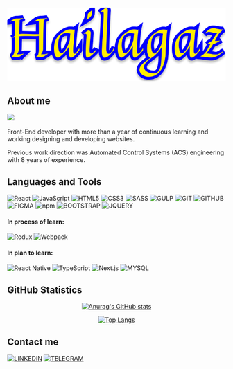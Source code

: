 <div align="center">

[![Header](https://github.com/Hailagaz/hailagaz/blob/master/assets/hailagaz.png)](https://github.com/Hailagaz)
</div>

## About me
![](https://komarev.com/ghpvc/?username=hailagaz&style=flat-square&color=00008b&label=VISITS)

Front-End developer with more than a year of continuous learning and working designing and developing websites. 

Previous work direction was Automated Control Systems (ACS) engineering with 8 years of experience.

## Languages and Tools

![React](https://img.shields.io/badge/-React-000000?style=for-the-badge&logo=react)
![JavaScript](https://img.shields.io/badge/-JavaScript-000000?style=for-the-badge&logo=javascript)
![HTML5](https://img.shields.io/badge/-HTML-000000?style=for-the-badge&logo=html5)
![CSS3](https://img.shields.io/badge/-CSS-000000?style=for-the-badge&logo=css3)
![SASS](https://img.shields.io/badge/-SASS-000000?style=for-the-badge&logo=sass)
![GULP](https://img.shields.io/badge/-GULP-000000?style=for-the-badge&logo=gulp)
![GIT](https://img.shields.io/badge/-GIT-000000?style=for-the-badge&logo=git)
![GITHUB](https://img.shields.io/badge/-GITHUB-000000?style=for-the-badge&logo=github)
![FIGMA](https://img.shields.io/badge/-FIGMA-000000?style=for-the-badge&logo=figma)
![npm](https://img.shields.io/badge/-npm-000000?style=for-the-badge&logo=npm)
![BOOTSTRAP](https://img.shields.io/badge/-BOOTSTRAP-000000?style=for-the-badge&logo=bootstrap)
![JQUERY](https://img.shields.io/badge/-JQUERY-000000?style=for-the-badge&logo=jquery)

#### In process of learn:

![Redux](https://img.shields.io/badge/-Redux-000000?style=for-the-badge&logo=redux)
![Webpack](https://img.shields.io/badge/-Webpack-000000?style=for-the-badge&logo=webpack)

#### In plan to learn: 	
![React Native](https://img.shields.io/badge/-ReactNative-000000?style=for-the-badge&logo=react)
![TypeScript](https://img.shields.io/badge/-TypeScript-000000?style=for-the-badge&logo=typescript)
![Next.js](https://img.shields.io/badge/-next.js-000000?style=for-the-badge&logo=next.js)
![MYSQL](https://img.shields.io/badge/-MYSQL-000000?style=for-the-badge&logo=mysql)

## GitHub Statistics

<div align="center">

[![Anurag's GitHub stats](https://github-readme-stats.vercel.app/api?username=hailagaz&show_icons=true&theme=yeblu&border_radius=20&card_width=500px&border_color=FFED00)](https://github.com/Hailagaz/hailagaz)
</div>

<div align="center">

[![Top Langs](https://github-readme-stats.vercel.app/api/top-langs/?username=hailagaz&layout=compact&theme=yeblu&border_radius=20&card_width=450px&border_color=FFED00)](https://github.com/Hailagaz/hailagaz)
</div>

## Contact me

[![LINKEDIN](https://img.shields.io/badge/-LINKEDIN-000000?style=for-the-badge&logo=linkedin)](https://www.linkedin.com/in/oleh-cherniavskyi-37a5b3253)
[![TELEGRAM](https://img.shields.io/badge/-TELEGRAM-000000?style=for-the-badge&logo=telegram)](https://t.me/Hailagaz92)